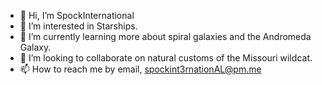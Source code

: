 - 👋 Hi, I’m SpockInternational
- 👀 I’m interested in Starships.
- 🌱 I’m currently learning more about spiral galaxies and the Andromeda Galaxy.
- 💞️ I’m looking to collaborate on natural customs of the Missouri wildcat.
- 📫 How to reach me by email, spockint3rnationAL@pm.me

<!---
SpockInternational/SpockInternational is a ✨ special ✨ repository because its `README.md` (this file) appears on your GitHub profile.
You can click the Preview link to take a look at your changes.
--->

